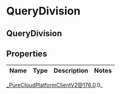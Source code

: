 # QueryDivision

## QueryDivision

## Properties

|Name | Type | Description | Notes|
|------------ | ------------- | ------------- | -------------|



_PureCloudPlatformClientV2@176.0.0_
